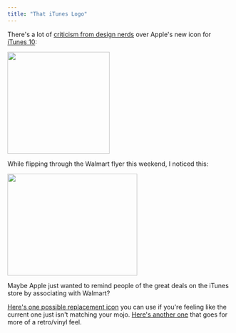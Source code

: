 ```yaml
---
title: "That iTunes Logo"
---
```

<p>There's a lot of <a href="http://www.macrumors.com/2010/09/03/steve-jobs-defends-new-itunes-10-icon-against-criticism/">criticism from design nerds</a> over Apple's new icon for <a href="http://www.apple.com/itunes/">iTunes 10</a>:</p>
<p><img src="https://chrisenns.com/wp-content/uploads/2010/09/itunes10logo.jpg" alt="" title="iTunes 10 Logo" width="229" height="229" class="aligncenter size-full wp-image-14059" /></p>
<p>While flipping through the Walmart flyer this weekend, I noticed this:</p>
<p><img src="https://chrisenns.com/wp-content/uploads/2010/09/walmartspecial.jpg" alt="" title="Walmart Special Icon" width="291" height="229" class="aligncenter size-full wp-image-14060" /></p>
<p>Maybe Apple just wanted to remind people of the great deals on the iTunes store by associating with Walmart?</p>
<p><a href="http://www.ryanrjames.com/itunes/">Here's one possible replacement icon</a> you can use if you're feeling like the current one just isn't matching your mojo.  <a href="http://dribbble.com/shots/52197-vinylTunes-2-0">Here's another one</a> that goes for more of a retro/vinyl feel.</p>
